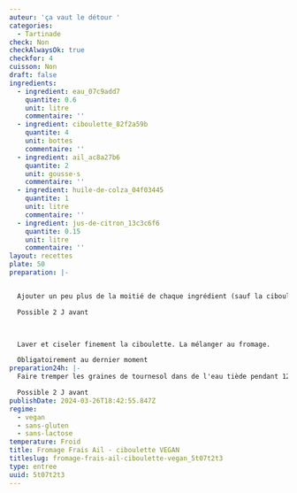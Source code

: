 ```yaml
---
auteur: 'ça vaut le détour '
categories:
  - Tartinade
check: Non
checkAlwaysOk: true
checkfor: 4
cuisson: Non
draft: false
ingredients:
  - ingredient: eau_07c9add7
    quantite: 0.6
    unit: litre
    commentaire: ''
  - ingredient: ciboulette_82f2a59b
    quantite: 4
    unit: bottes
    commentaire: ''
  - ingredient: ail_ac8a27b6
    quantite: 2
    unit: gousse·s
    commentaire: ''
  - ingredient: huile-de-colza_04f03445
    quantite: 1
    unit: litre
    commentaire: ''
  - ingredient: jus-de-citron_13c3c6f6
    quantite: 0.15
    unit: litre
    commentaire: ''
layout: recettes
plate: 50
preparation: |-


  Ajouter un peu plus de la moitié de chaque ingrédient (sauf la ciboulette), et mixer correctement. Goutter, et rajouter chaque ingrédient petit à petit pour qu'il y ait le bon dosage d'ail, de gras, d'acidité, et la bonne texture avec l'eau. Saler au gout.

  Possible 2 J avant

   

  Laver et ciseler finement la ciboulette. La mélanger au fromage.

  Obligatoirement au dernier moment
preparation24h: |-
  Faire tremper les graines de tournesol dans de l'eau tiède pendant 12 heures. Puis égoutter, rincer, et placer dans le bol d'un blender ou dans un récipient pour utiliser le mixeur plongeant.

  Possible 2 J avant
publishDate: 2024-03-26T18:42:55.847Z
regime:
  - vegan
  - sans-gluten
  - sans-lactose
temperature: Froid
title: Fromage Frais Ail - ciboulette VEGAN
titleslug: fromage-frais-ail-ciboulette-vegan_5t07t2t3
type: entree
uuid: 5t07t2t3
---
```

